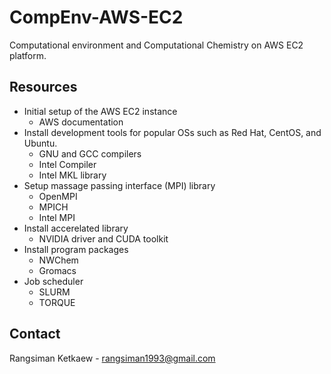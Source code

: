 # CompEnv-AWS-EC2

Computational environment and Computational Chemistry on AWS EC2 platform.

## Resources

- Initial setup of the AWS EC2 instance
  - AWS documentation
- Install development tools for popular OSs such as Red Hat, CentOS, and Ubuntu.
  - GNU and GCC compilers
  - Intel Compiler
  - Intel MKL library
- Setup massage passing interface (MPI) library
  - OpenMPI
  - MPICH
  - Intel MPI
- Install accerelated library
  - NVIDIA driver and CUDA toolkit
- Install program packages
  - NWChem
  - Gromacs
- Job scheduler
  - SLURM
  - TORQUE

## Contact

Rangsiman Ketkaew - rangsiman1993@gmail.com
